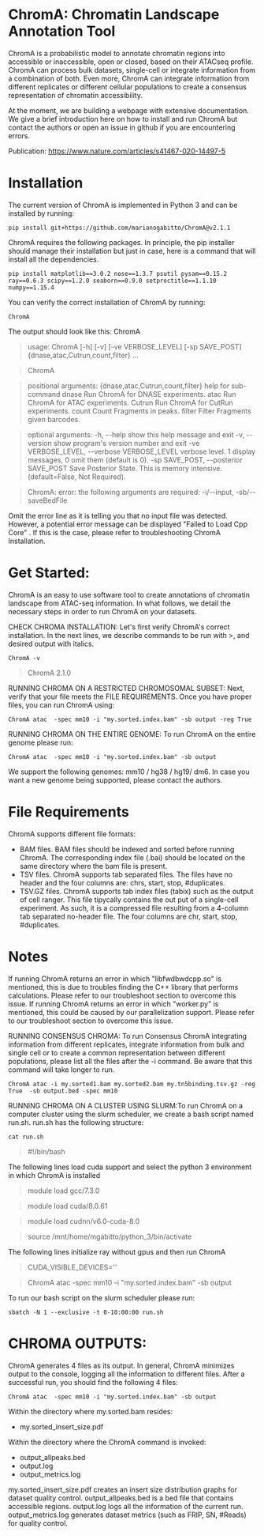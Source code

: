 # ChromA: Chromatin Landscape Annotation Tool

ChromA is a probabilistic model to annotate chromatin regions into accessible or inaccessible, open or closed, based on their ATACseq profile. ChromA can process bulk datasets, single-cell or integrate information from a combination of both. Even more, ChromA can integrate information from different replicates or different cellular populations to create a consensus representation of chromatin accessibility.

At the moment, we are building a webpage with extensive documentation. We give a brief introduction here on how to install and run ChromA but contact the authors or open an issue in github if you are encountering errors.

Publication: https://www.nature.com/articles/s41467-020-14497-5

# Installation
The current version of ChromA is implemented in Python 3 and can be installed by running:

    pip install git+https://github.com/marianogabitto/ChromA@v2.1.1

ChromA requires the following packages. In principle, the pip installer should manage their installation but just in case, here is a command that will install all the dependencies.

    pip install matplotlib==3.0.2 nose==1.3.7 psutil pysam==0.15.2 ray==0.6.3 scipy==1.2.0 seaborn==0.9.0 setproctitle==1.1.10 numpy==1.15.4

You can verify the correct installation of ChromA by running:

    ChromA

The output should look like this:
    ChromA
>usage: ChromA [-h] [-v] [-ve VERBOSE_LEVEL] [-sp SAVE_POST]
              {dnase,atac,Cutrun,count,filter} ...

>ChromA

>positional arguments:
  {dnase,atac,Cutrun,count,filter}
                        help for sub-command
    dnase               Run ChromA for DNASE experiments.
    atac                Run ChromA for ATAC experiments.
    Cutrun              Run ChromA for CutRun experiments.
    count               Count Fragments in peaks.
    filter              Filter Fragments given barcodes.

>optional arguments:
  -h, --help            show this help message and exit
  -v, --version         show program's version number and exit
  -ve VERBOSE_LEVEL, --verbose VERBOSE_LEVEL
                        verbose level. 1 display messages, 0 omit them
                        (default is 0).
  -sp SAVE_POST, --posterior SAVE_POST
                        Save Posterior State. This is memory intensive.
                        (default=False, Not Required).

>ChromA: error: the following arguments are required: -i/--input, -sb/--saveBedFile

Omit the error line as it is telling you that no input file was detected. However, a potential error message can be displayed "Failed to Load Cpp Core" . If this is the case, please refer to troubleshooting ChromA Installation.


# Get Started:
ChromA is an easy to use software tool to create annotations of chromatin landscape from ATAC-seq information. In what follows, we detail the necessary steps in order to run ChromA on your datasets.

CHECK CHROMA INSTALLATION:  Let's first verify ChromA's correct installation. In the next lines, we describe commands to be run with >, and desired output with italics.

    ChromA -v
> ChromA 2.1.0

RUNNING CHROMA ON A RESTRICTED CHROMOSOMAL SUBSET:  Next, verify that your file meets the FILE REQUIREMENTS. Once you have proper files, you can run ChromA using:

    ChromA atac  -spec mm10 -i "my.sorted.index.bam" -sb output -reg True

RUNNING CHROMA ON THE ENTIRE GENOME: To run ChromA on the entire genome please run:

    ChromA atac  -spec mm10 -i "my.sorted.index.bam" -sb output

We support the following genomes: mm10 / hg38 / hg19/ dm6. In case you want a new genome being supported, please contact the authors.

# File Requirements
ChromA supports different file formats:
* BAM files. BAM files should be indexed and sorted before running ChromA. The corresponding index file (.bai) should be located on the same directory where the bam file is present.
* TSV files. ChromA supports tab separated files. The files have no header and the four columns are: chrs, start, stop, #duplicates.
* TSV.GZ files. ChromA supports tab index files (tabix) such as the output of cell ranger. This file tipycally contains the out put of a single-cell experiment. As such, it is a compressed file resulting from a 4-column tab separated no-header file. The four columns are chr, start, stop, #duplicates.  

# Notes
If running ChromA returns an error in which "libfwdbwdcpp.so" is mentioned, this is due to troubles finding the C++ library that performs calculations. Please refer to our troubleshoot section to overcome this issue.
If running ChromA returns an error in which "worker.py" is mentioned, this could be caused by our parallelization support. Please refer to our troubleshoot section to overcome this issue.

RUNNING CONSENSUS CHROMA: To run Consensus ChromA integrating information from different replicates, integrate information from bulk and single cell or to create a common representation between different populations, please list all the files after the -i command. Be aware that this command will take longer to run.

    ChromA atac -i my.sorted1.bam my.sorted2.bam my.tn5binding.tsv.gz -reg True  -sb output.bed -spec mm10

RUNNING CHROMA ON A CLUSTER USING SLURM:To run ChromA on a computer cluster using the slurm scheduler, we create a bash script named run.sh. run.sh has the following structure:

    cat run.sh
    
> #!/bin/bash

The following lines load cuda support and select the python 3 environment in which ChromA is installed

> module load gcc/7.3.0

> module load cuda/8.0.61

> module load cudnn/v6.0-cuda-8.0

> source /mnt/home/mgabitto/python_3/bin/activate

The following lines initialize ray without gpus and then run ChromA

>CUDA_VISIBLE_DEVICES=''

> ChromA atac  -spec mm10 -i "my.sorted.index.bam" -sb output

To run our bash script on the slurm scheduler please run:

    sbatch -N 1 --exclusive -t 0-10:00:00 run.sh

# CHROMA OUTPUTS:
ChromA generates 4 files as its output. In general, ChromA minimizes output to the console, logging all the information to different files. After a successful run, you should find the following 4 files:

    ChromA atac  -spec mm10 -i "my.sorted.index.bam" -sb output

Within the directory where my.sorted.bam resides:
* my.sorted_insert_size.pdf

Within the directory where the ChromA command is invoked:
* output_allpeaks.bed
* output.log
* output_metrics.log

my.sorted_insert_size.pdf creates an insert size distribution graphs for dataset quality control.
output_allpeaks.bed is a bed file that contains accessible regions.
output.log logs all the information of the current run.
output_metrics.log generates dataset metrics (such as FRIP, SN, #Reads) for quality control.
